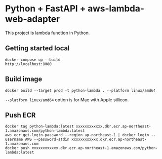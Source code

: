 # Python + FastAPI + aws-lambda-web-adapter
This project is lambda function in Python.

## Getting started local
```
docker compose up --build
http://localhost:8080
```

## Build image
```
docker build --target prod -t python-lambda . --platform linux/amd64
```

`--platform linux/amd64` option is for Mac with Apple sillicon.

## Push ECR
```
docker tag python-lambda:latest xxxxxxxxxxxx.dkr.ecr.ap-northeast-1.amazonaws.com/python-lambda:latest
aws ecr get-login-password --region ap-northeast-1 | docker login --username AWS --password-stdin xxxxxxxxxxxx.dkr.ecr.ap-northeast-1.amazonaws.com
docker push xxxxxxxxxxxx.dkr.ecr.ap-northeast-1.amazonaws.com/python-lambda:latest
```